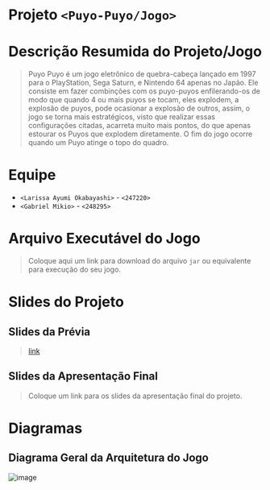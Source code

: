 # Projeto `<Puyo-Puyo/Jogo>`

# Descrição Resumida do Projeto/Jogo

> Puyo Puyo é um jogo eletrônico de quebra-cabeça lançado em 1997 para o PlayStation, Sega Saturn, e Nintendo 64 apenas no Japão. Ele consiste em fazer combinções com os puyo-puyos enfilerando-os de modo que quando 4 ou mais puyos se tocam, eles explodem, a explosão de puyos, pode ocasionar a explosão de outros, assim, o jogo se torna mais estratégicos, visto que realizar essas configurações citadas, acarreta muito mais pontos, do que apenas estourar os Puyos que explodem diretamente. O fim do jogo ocorre quando um Puyo atinge o topo do quadro.

# Equipe
* `<Larissa Ayumi Okabayashi>` - `<247220>`
* `<Gabriel Mikio>` - `<248295>`

# Arquivo Executável do Jogo

> Coloque aqui um link para download do arquivo `jar` ou equivalente para execução do seu jogo.

# Slides do Projeto

## Slides da Prévia
> [link](https://www.canva.com/design/DAFBKpJP6-U/I3DJP-M3G08Ff8unRmgwOw/view?utm_content=DAFBKpJP6-U&utm_campaign=designshare&utm_medium=link2&utm_source=sharebutton)

## Slides da Apresentação Final
> Coloque um link para os slides da apresentação final do projeto.

# Diagramas

## Diagrama Geral da Arquitetura do Jogo
![image](https://user-images.githubusercontent.com/82288999/176044745-79eb9d70-346f-4411-9e80-c45aa416bffd.png)

